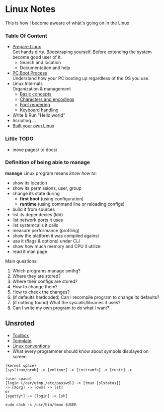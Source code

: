 # Linux Notes
This is how I become aweare of what's going on in the Linux

### Table Of Content
* [Prepare Linux](https://github.com/timfayz/simply-linux) <br>
Get hands dirty. Bootstraping yourself. Before extending the system become good user of it.
    * Search and location
    * Documentation and help
* [PC Boot Process](pages/pc-boot.md) <br>
Understand how your PC booting up regardless of the OS you use.
* Linux Internals <br>
Organization & management
    * [Basic concepts](pages/basic-concepts.md)
    * [Characters and encodings](pages/charset-encoding.md)
    * [Font rendering](pages/font-rendering.md)
    * [Keyboard handling](pages/keyboard-handling.md)
* Write & Run "Hello world"
* Scripting
...
* [Built your own Linux](http://www.linuxfromscratch.org/blfs/)

### Little TODO
* move pages/ to docs/

### Definition of being able to manage
**manage** Linux program means _know how to_:
* show its location
* show its permissions, user, group
* change its state during 
    * **first boot** (using configuration)
    * **runtime** (using command line or reloading configs)
* build it from sources
* list its dependecies (ldd)
* list network ports it uses
* list systemcalls it calls
* measure performance (profiling) 
* show the platform it was compiled against
* use it (flags & options) under CLI
* show how much memory and CPU it utilize
* read it man page

Main questions:
1. Which programs manage smthg?
1. Where they are stored?
1. Where their configs are stored?
1. How to change them?
1. How to check the changes?
1. (if defaults hardcoded) Can I recompile program to change its defaults?
1. (if nothing found) What the syscalls/libraries it uses?
1. Can I write my own program to do what I want?

## Unsroted
* [Toolbox](pages/toolbox.md)
* [Template](pages/template.md)
* [Linux conventions](pages/linux-conventions.md)
* What every programmer should know about symbols displayed on screen
```
(kernel space)
[syslinux/grub] -> [vmlinuz] -> [initramfs] -> [runit] ->

(user space)
[login (/car/utmp,/etc/passwd)] -> [tmux [slstatus]]
-> [Xorg] -> [dwm] -> [st]
or
[agetty*] -> [login] -> [sh]

sudo chsh -s /usr/bin/tmux $USER
```
